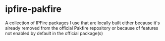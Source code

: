 # ipfire-pakfire
A collection of IPFire packages I use that are locally built either because it's already removed from the official Pakfire repository or because of features not enabled by default in the official package(s)
